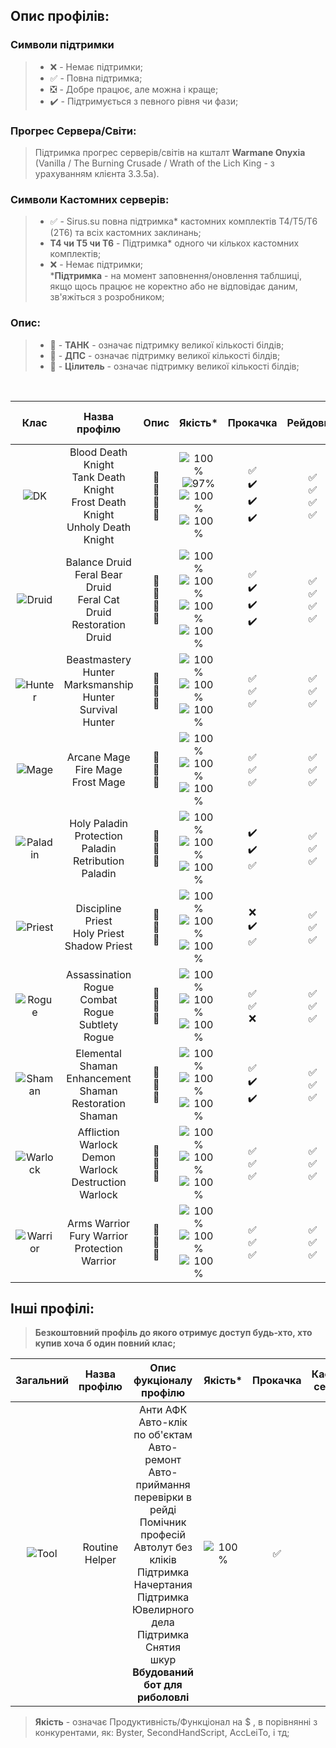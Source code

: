 ## Опис профілів:

### Символи підтримки 
> * :x: - Немає підтримки;
> * :white_check_mark: - Повна підтримка;
> * :negative_squared_cross_mark: - Добре працює, але можна і краще;
> * :heavy_check_mark: - Підтримується з певного рівня чи фази;
### Прогрес Сервера/Світи:
> Підтримка прогрес серверів/світів на кшталт **Warmane Onyxia** (Vanilla / The Burning Crusade / Wrath of the Lich King - з урахуванням клієнта 3.3.5а).
### Символи Кастомних серверів:
> * :white_check_mark: - Sirus.su повна підтримка* кастомних комплектів Т4/Т5/Т6 (2Т6) та всіх кастомних заклинань;
> * **Т4 чи Т5 чи Т6** - Підтримка* одного чи кількох кастомних комплектів;
> * :x: - Немає підтримки;
><br>***Підтримка** - на момент заповнення/оновлення таблшиці, якщо щось працює не коректно або не відповідає даним, зв'яжіться з розробником;

### Опис:
> * 📕 - **ТАНК** - означає підтримку великої кількості білдів;
> * 📙 - **ДПС** - означає підтримку великої кількості білдів;
> * 📗 - **Цілитель** - означає підтримку великої кількості білдів;
<br>
<div align="center">

| Клас | Назва профілю | Опис | Якість* | Прокачка | Рейдовый | Кастомні сервери | Прогрес Сервера/Світи |
| :------------------------: | :------------------------: | :------------------------: | :------------------------: | :------------------------: | :------------------------: | :------------------------: | :------------------------: |
| ![DK](https://darhanger.github.io/rotations/ru-ru/_media/classes/DK.webp) | Blood Death Knight<br>Tank Death Knight<br>Frost Death Knight<br>Unholy Death Knight | 📙<br>📕<br>📙<br>📙 | ![100%](https://progress-bar.xyz/100)<br>![97%](https://progress-bar.xyz/97)<br>![100%](https://progress-bar.xyz/100)<br>![100%](https://progress-bar.xyz/100) | :white_check_mark:<br>:heavy_check_mark:<br>:heavy_check_mark:<br>:heavy_check_mark: | :white_check_mark:<br>:white_check_mark:<br>:white_check_mark:<br>:white_check_mark: | :white_check_mark:<br>**Т4**<br>:white_check_mark:<br>:white_check_mark: | ![0%](https://progress-bar.xyz/0)<br>![0%](https://progress-bar.xyz/0)<br>![0%](https://progress-bar.xyz/0)<br>![0%](https://progress-bar.xyz/0) |
| ![Druid](https://darhanger.github.io/rotations/ru-ru/_media/classes/Druid.webp) | Balance Druid<br>Feral Bear Druid<br>Feral Cat Druid<br>Restoration Druid | 📙<br>📕<br>📙<br>📗 | ![100%](https://progress-bar.xyz/100)<br>![100%](https://progress-bar.xyz/100)<br>![100%](https://progress-bar.xyz/100)<br>![100%](https://progress-bar.xyz/100) | :white_check_mark:<br>:heavy_check_mark:<br>:heavy_check_mark:<br>:heavy_check_mark: | :white_check_mark:<br>:white_check_mark:<br>:white_check_mark:<br>:white_check_mark: |:white_check_mark:<br>:white_check_mark:<br>**Т4 / Т5**<br>:white_check_mark: | ![50%](https://progress-bar.xyz/50)<br>![50%](https://progress-bar.xyz/50)<br>![50%](https://progress-bar.xyz/50)<br>![50%](https://progress-bar.xyz/50) |
| ![Hunter](https://darhanger.github.io/rotations/ru-ru/_media/classes/Hunter.webp) | Beastmastery Hunter<br>Marksmanship Hunter<br>Survival Hunter | 📙<br>📙<br>📙 | ![100%](https://progress-bar.xyz/100)<br>![100%](https://progress-bar.xyz/100)<br>![100%](https://progress-bar.xyz/100) | :white_check_mark:<br>:white_check_mark:<br>:white_check_mark: | :white_check_mark:<br>:white_check_mark:<br>:white_check_mark: | :white_check_mark:<br>:white_check_mark:<br>:white_check_mark: | ![100%](https://progress-bar.xyz/100)<br>![100%](https://progress-bar.xyz/100)<br>![100%](https://progress-bar.xyz/100) |
| ![Mage](https://darhanger.github.io/rotations/ru-ru/_media/classes/Mage.webp) | Arcane Mage<br>Fire Mage<br>Frost Mage | 📙<br>📙<br>📙 | ![100%](https://progress-bar.xyz/100)<br>![100%](https://progress-bar.xyz/100)<br>![100%](https://progress-bar.xyz/100) | :white_check_mark:<br>:white_check_mark:<br>:white_check_mark: | :white_check_mark:<br>:white_check_mark:<br>:white_check_mark: | :white_check_mark:<br>:white_check_mark:<br>:white_check_mark: | ![50%](https://progress-bar.xyz/50)<br>![50%](https://progress-bar.xyz/50)<br>![50%](https://progress-bar.xyz/50)<br>![50%](https://progress-bar.xyz/50) |
| ![Paladin](https://darhanger.github.io/rotations/ru-ru/_media/classes/Paladin.webp) | Holy Paladin<br>Protection Paladin<br>Retribution Paladin | 📗<br>📕<br>📙 | ![100%](https://progress-bar.xyz/100)<br>![100%](https://progress-bar.xyz/100)<br>![100%](https://progress-bar.xyz/100) | :heavy_check_mark:<br>:heavy_check_mark:<br>:white_check_mark: | :white_check_mark:<br>:white_check_mark:<br>:white_check_mark: | :white_check_mark:<br>:white_check_mark:<br>:white_check_mark: | ![50%](https://progress-bar.xyz/50)<br>![50%](https://progress-bar.xyz/50)<br>![50%](https://progress-bar.xyz/50)<br>![50%](https://progress-bar.xyz/50) |
| ![Priest](https://darhanger.github.io/rotations/ru-ru/_media/classes/Priest.webp) | Discipline Priest<br>Holy Priest<br>Shadow Priest | 📗<br>📗<br>📙 | ![100%](https://progress-bar.xyz/100)<br>![100%](https://progress-bar.xyz/100)<br>![100%](https://progress-bar.xyz/100) | :x:<br>:heavy_check_mark:<br>:white_check_mark: | :white_check_mark:<br>:white_check_mark:<br>:white_check_mark: | :white_check_mark:<br>:white_check_mark:<br>:white_check_mark: | ![50%](https://progress-bar.xyz/50)<br>![50%](https://progress-bar.xyz/50)<br>![50%](https://progress-bar.xyz/50)<br>![50%](https://progress-bar.xyz/50) |
| ![Rogue](https://darhanger.github.io/rotations/ru-ru/_media/classes/Rogue.webp) | Assassination Rogue<br>Combat Rogue<br>Subtlety Rogue | 📙<br>📙<br>📙 | ![100%](https://progress-bar.xyz/100)<br>![100%](https://progress-bar.xyz/100)<br>![100%](https://progress-bar.xyz/100)| :white_check_mark:<br>:white_check_mark:<br>:x: | :white_check_mark:<br>:white_check_mark:<br>:white_check_mark: | :white_check_mark:<br>:white_check_mark:<br>:white_check_mark: | ![50%](https://progress-bar.xyz/50)<br>![50%](https://progress-bar.xyz/50)<br>![50%](https://progress-bar.xyz/50)<br>![50%](https://progress-bar.xyz/50) |
| ![Shaman](https://darhanger.github.io/rotations/ru-ru/_media/classes/Shaman.webp) | Elemental Shaman<br>Enhancement Shaman<br>Restoration Shaman | 📙<br>📙<br>📗 | ![100%](https://progress-bar.xyz/100)<br>![100%](https://progress-bar.xyz/100)<br>![100%](https://progress-bar.xyz/100) | :white_check_mark:<br>:heavy_check_mark:<br>:heavy_check_mark: | :white_check_mark:<br>:white_check_mark:<br>:white_check_mark: | :white_check_mark:<br>:white_check_mark:<br>:white_check_mark: | ![50%](https://progress-bar.xyz/50)<br>![50%](https://progress-bar.xyz/50)<br>![50%](https://progress-bar.xyz/50)<br>![50%](https://progress-bar.xyz/50) |
| ![Warlock](https://darhanger.github.io/rotations/ru-ru/_media/classes/Warlock.webp) | Affliction Warlock<br>Demon Warlock<br>Destruction Warlock | 📙<br>📙<br>📙 | ![100%](https://progress-bar.xyz/100)<br>![100%](https://progress-bar.xyz/100)<br>![100%](https://progress-bar.xyz/100) | :white_check_mark:<br>:white_check_mark:<br>:white_check_mark: | :white_check_mark:<br>:white_check_mark:<br>:white_check_mark: |:white_check_mark:<br>:white_check_mark:<br>**Т4 / Т5** | ![100%](https://progress-bar.xyz/100)<br>![100%](https://progress-bar.xyz/100)<br>![100%](https://progress-bar.xyz/100) |
| ![Warrior](https://darhanger.github.io/rotations/ru-ru/_media/classes/Warrior.webp) | Arms Warrior<br>Fury Warrior<br>Protection Warrior | 📙<br>📙<br>📕 | ![100%](https://progress-bar.xyz/100)<br>![100%](https://progress-bar.xyz/100)<br>![100%](https://progress-bar.xyz/100) | :white_check_mark:<br>:white_check_mark:<br>:white_check_mark: | :white_check_mark:<br>:white_check_mark:<br>:white_check_mark: | :white_check_mark:<br>:white_check_mark:<br>:white_check_mark: | ![100%](https://progress-bar.xyz/100)<br>![100%](https://progress-bar.xyz/100)<br>![100%](https://progress-bar.xyz/100) |  

</div>

## Інші профілі: 
> **Безкоштовний профіль до якого отримує доступ будь-хто, хто купив хоча б один повний клас;**

<div align="center">

| Загальний | Назва профілю | Опис фукціоналу профілю | Якість* | Прокачка | Кастомні сервери |
|  :----------------: |  :----------------: |  :----------------: |  :----------------: |  :----------------: | :----------------: | 
| ![Tool](https://darhanger.github.io/rotations/uk-ua/_media/classes/Tool.webp) | Routine Helper | Анти АФК<br>Авто-клік по об'єктам<br>Авто-ремонт<br>Авто-приймання перевірки в рейді<br>Помічник професій<br>Автолут без кліків<br>Підтримка Начертания<br>Підтримка Ювелирного дела<br>Підтримка Снятия шкур<br>**Вбудований бот для риболовлі**| ![100%](https://progress-bar.xyz/100) | :white_check_mark: | :white_check_mark: |
</div>

> **Якість** - означає Продуктивність/Функціонал на $ , в порівнянні з конкурентами, як: Byster, SecondHandScript, AccLeiTo, і тд;